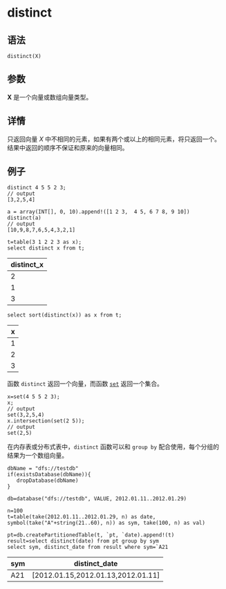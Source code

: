 # distinct

## 语法

`distinct(X)`

## 参数

**X** 是一个向量或数组向量类型。

## 详情

只返回向量 *X*
中不相同的元素，如果有两个或以上的相同元素，将只返回一个。结果中返回的顺序不保证和原来的向量相同。

## 例子

```
distinct 4 5 5 2 3;
// output
[3,2,5,4]

a = array(INT[], 0, 10).append!([1 2 3,  4 5, 6 7 8, 9 10])
distinct(a)
// output
[10,9,8,7,6,5,4,3,2,1]

t=table(3 1 2 2 3 as x);
select distinct x from t;
```

| distinct\_x |
| --- |
| 2 |
| 1 |
| 3 |

```
select sort(distinct(x)) as x from t;
```

| x |
| --- |
| 1 |
| 2 |
| 3 |

函数 `distinct` 返回一个向量，而函数 [`set`](../s/set.html) 返回一个集合。

```
x=set(4 5 5 2 3);
x;
// output
set(3,2,5,4)
x.intersection(set(2 5));
// output
set(2,5)
```

在内存表或分布式表中，`distinct` 函数可以和
`group by` 配合使用，每个分组的结果为一个数组向量。

```
dbName = "dfs://testdb"
if(existsDatabase(dbName)){
   dropDatabase(dbName)
}

db=database("dfs://testdb", VALUE, 2012.01.11..2012.01.29)

n=100
t=table(take(2012.01.11..2012.01.29, n) as date, symbol(take("A"+string(21..60), n)) as sym, take(100, n) as val)

pt=db.createPartitionedTable(t, `pt, `date).append!(t)
result=select distinct(date) from pt group by sym
select sym, distinct_date from result where sym=`A21
```

| sym | distinct\_date |
| --- | --- |
| A21 | [2012.01.15,2012.01.13,2012.01.11] |

